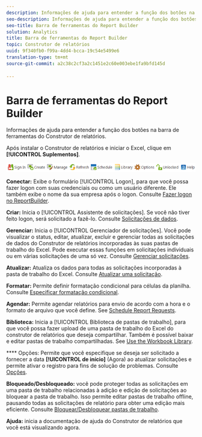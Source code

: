 ```yaml
---
description: Informações de ajuda para entender a função dos botões na barra de ferramentas do Construtor de relatórios.
seo-description: Informações de ajuda para entender a função dos botões na barra de ferramentas do Construtor de relatórios.
seo-title: Barra de ferramentas do Report Builder
solution: Analytics
title: Barra de ferramentas do Report Builder
topic: Construtor de relatórios
uuid: 9f340fb0-f99a-4dd4-bcca-19c54e5499e6
translation-type: tm+mt
source-git-commit: a2c38c2cf3a2c1451e2c60e003ebe1fa9bfd145d

---
```



# Barra de ferramentas do Report Builder

Informações de ajuda para entender a função dos botões na barra de ferramentas do Construtor de relatórios.

Após instalar o Construtor de relatórios e iniciar o Excel, clique em **[!UICONTROL Suplementos]**.

![](assets/report_builder_toolbar.png)

**Conectar:** Exibe o formulário [!UICONTROL Logon], para que você possa fazer logon com suas credenciais ou como um usuário diferente. Ele também exibe o nome da sua empresa após o logon. Consulte [Fazer logon no ReportBuilder](../../analyze/report-builder/setup/t-loggin-in-to-reportbuilder.md#task_08762953310F4FB0B91C0B1AA5044BAC).

**Criar:** Inicia o [!UICONTROL Assistente de solicitações]. Se você não tiver feito logon, será solicitado a fazê-lo. Consulte [Solicitações de dados](../../analyze/report-builder/data-requests/data-requests.md#concept_E14C1E6B63C44D02BF8D80021B4B0F89).

**Gerenciar:** Inicia o [!UICONTROL Gerenciador de solicitações]. Você pode visualizar o status, editar, atualizar, excluir e gerenciar todas as solicitações de dados do Construtor de relatórios incorporadas às suas pastas de trabalho do Excel. Pode executar essas funções em solicitações individuais ou em várias solicitações de uma só vez. Consulte [Gerenciar solicitações](../../analyze/report-builder/manage-requests/r-arb-manage-requests.md).

**Atualizar:** Atualiza os dados para todas as solicitações incorporadas à pasta de trabalho do Excel. Consulte [Atualizar uma solicitação](../../analyze/report-builder/manage-requests/t-refresh-a-request.md#task_96556DB051A2479A955999D3837EE609).

**Formatar:** Permite definir formatação condicional para células da planilha. Consulte [Especificar formatação condicional](../../analyze/report-builder/manage-requests/specify-conditional-formatting.md#concept_14E74D5B12A940588CD56AAB42831DEA).

**Agendar:** Permite agendar relatórios para envio de acordo com a hora e o formato de arquivo que você define. See [Schedule Report Requests](../../analyze/report-builder/schedule-report-requests.md#concept_425CEC16D3B149E09EC341CF12F59FA8).

**Biblioteca:** Inicia a [!UICONTROL Biblioteca de pastas de trabalho], para que você possa fazer upload de uma pasta de trabalho do Excel do construtor de relatórios que deseja compartilhar. Também é possível baixar e editar pastas de trabalho compartilhadas. See [Use the Workbook Library](../../analyze/report-builder/workbook-library/t-upload-a-workbook.md).

**** Opções: Permite que você especifique se deseja ser solicitado a fornecer a data **[!UICONTROL de início]** (Agora) ao atualizar solicitações e permite ativar o registro para fins de solução de problemas. Consulte [Opções](../../analyze/report-builder/options.md#task_99D94C0888294D87AC57A91B4B9CEDBF).

**Bloqueado/Desbloqueado:** você pode proteger todas as solicitações em uma pasta de trabalho relacionadas à adição e edição de solicitações ao bloquear a pasta de trabalho. Isso permite editar pastas de trabalho offline, pausando todas as solicitações de relatório para obter uma edição mais eficiente. Consulte [Bloquear/Desbloquear pastas de trabalho](../../analyze/report-builder/workbook-library/protect-wb.md#concept_8FAD0CFBAFDF417ABDDEA4CC26F93F83).

**Ajuda:** inicia a documentação de ajuda do Construtor de relatórios que você está visualizando agora.
